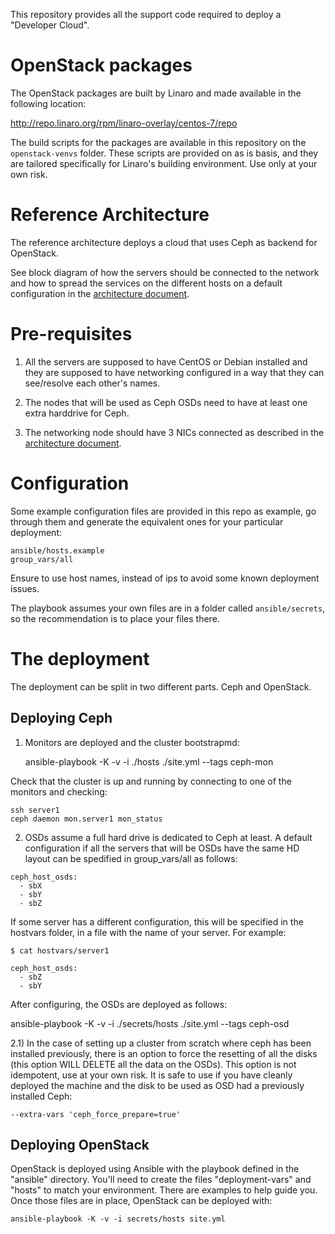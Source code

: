 This repository provides all the support code required to deploy a "Developer
Cloud".

# OpenStack packages

The OpenStack packages are built by Linaro and made available in the following
location:

http://repo.linaro.org/rpm/linaro-overlay/centos-7/repo

The build scripts for the packages are available in this repository on the
`openstack-venvs` folder. These scripts are provided on as is basis, and they
are tailored specifically for Linaro's building environment. Use only at your
own risk.

# Reference Architecture

The reference architecture deploys a cloud that uses Ceph as backend for OpenStack.

See block diagram of how the servers should be connected to the network and how to
spread the services on the different hosts on a default configuration in the [architecture document](docs/architecture.md).

# Pre-requisites


1. All the servers are supposed to have CentOS or Debian installed and they are supposed to
have networking configured in a way that they can see/resolve each other's names.

1. The nodes that will be used as Ceph OSDs need to have at least one extra harddrive for Ceph.

1. The networking node should have 3 NICs connected as described in the [architecture document](docs/architecture.md).

# Configuration

Some example configuration files are provided in this repo as example, go through them and
generate the equivalent ones for your particular deployment:

    ansible/hosts.example
    group_vars/all

Ensure to use host names, instead of ips to avoid some known deployment issues.

The playbook assumes your own files are in a folder called `ansible/secrets`, so the recommendation
is to place your files there.

# The deployment

The deployment can be split in two different parts. Ceph and OpenStack.

## Deploying Ceph

1) Monitors are deployed and the cluster bootstrapmd:

    ansible-playbook -K -v -i ./hosts ./site.yml --tags ceph-mon

Check that the cluster is up and running by connecting to one of the monitors
and checking:

    ssh server1
    ceph daemon mon.server1 mon_status

2) OSDs assume a full hard drive is dedicated to Ceph at least. A default
configuration if all the servers that will be OSDs have the same HD layout
can be spedified in group_vars/all as follows:

```
ceph_host_osds:
  - sbX
  - sbY
  - sbZ
```

If some server has a different configuration, this will be specified in the
hostvars folder, in a file with the name of your server. For example:

```
$ cat hostvars/server1

ceph_host_osds:
  - sbZ
  - sbY
```

After configuring, the OSDs are deployed as follows:

  ansible-playbook -K -v -i ./secrets/hosts ./site.yml --tags ceph-osd

2.1) In the case of setting up a cluster from scratch where ceph has been installed
previously, there is an option to force the resetting of all the disks (this
option WILL DELETE all the data on the OSDs). This option is not
idempotent, use at your own risk. It is safe to use if you have cleanly deployed
the machine and the disk to be used as OSD had a previously installed Ceph:

    --extra-vars 'ceph_force_prepare=true'

## Deploying OpenStack

OpenStack is deployed using Ansible with the playbook defined in the "ansible"
directory. You'll need to create the files "deployment-vars" and "hosts" to
match your environment. There are examples to help guide you. Once those files
are in place, OpenStack can be deployed with:

    ansible-playbook -K -v -i secrets/hosts site.yml

